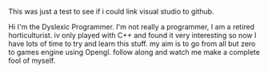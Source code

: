 This was just a test to see if i could link visual studio to github.

Hi I'm the Dyslexic Programmer.
I'm not really a programmer, I am a retired horticulturist.
iv only played with C++ and found it very interesting
so now I have lots of time to try and learn this stuff.
my aim is to go from all but zero to games engine using Opengl.
follow along and watch me make a complete fool of myself.
